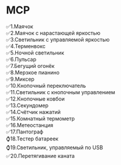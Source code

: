 # MCP

✅1.Маячок <br/>
✅2.Маячок с нарастающей яркостью <br/>
✅3.Светильник с управляемой яркостью <br/>
✅4.Терменвокс <br/>
✅5.Ночной светильник <br/>
✅6.Пульсар <br/>
✅7.Бегущий огонёк <br/>
✅8.Мерзкое пианино <br/>
✅9.Миксер <br/>
✅10.Кнопочный переключатель <br/>
✅11.Светильник с кнопочным управлением <br/>
✅12.Кнопочные ковбои <br/>
✅13.Секундомер </br>
✅14.Счётчик нажатий <br/>
✅15.Комнатный термометр <br/>
✅16.Метеостанция <br/>
✅17.Пантограф <br/>
⌚18.Тестер батареек <br/>
⌚19.Светильник, управляемый по USB <br/>
✅20.Перетягивание каната <br/>
